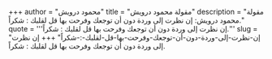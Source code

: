 +++
author = "محمود درويش"
title = "مقولة محمود درويش"
description = "مقولة محمود درويش: إن نظرت إلى وردة دون أن توجعك وفرحت بها قل لقلبك : شكراً."
quote = '''إن نظرت إلى وردة دون أن توجعك وفرحت بها قل لقلبك : شكراً.'''
slug = "إن-نظرت-إلى-وردة-دون-أن-توجعك-وفرحت-بها-قل-لقلبك-:-شكراً"
+++
إن نظرت إلى وردة دون أن توجعك وفرحت بها قل لقلبك : شكراً.
